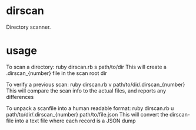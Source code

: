 dirscan
=======

Directory scanner.

usage
=====

To scan a directory:
ruby dirscan.rb s path/to/dir
This will create a .dirscan_{number} file in the scan root dir

To verify a previous scan:
ruby dirscan.rb v path/to/dir/.dirscan_{number}
This will compare the scan info to the actual files, and reports any differences

To unpack a scanfile into a human readable format:
ruby dirscan.rb u path/to/dir/.dirscan_{number} path/to/file.json
This will convert the dirscan-file into a text file where each record is a JSON dump

